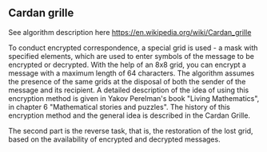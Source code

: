 ## Cardan grille

See algorithm description here https://en.wikipedia.org/wiki/Cardan_grille

To conduct encrypted correspondence, a special grid is used - a mask with specified elements, which are used to enter symbols of the message to be encrypted or decrypted. With the help of an 8x8 grid, you can encrypt a message with a maximum length of 64 characters. The algorithm assumes the presence of the same grids at the disposal of both the sender of the message and its recipient. A detailed description of the idea of ​​using this encryption method is given in Yakov Perelman's book "Living Mathematics", in chapter 6 "Mathematical stories and puzzles". The history of this encryption method and the general idea is described in the Cardan Grille. 

The second part is the reverse task, that is, the restoration of the lost grid, based on the availability of encrypted and decrypted messages.
